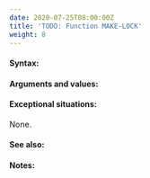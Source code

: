 ```yaml
---
date: 2020-07-25T08:00:00Z
title: 'TODO: Function MAKE-LOCK'
weight: 8
---
```


#### Syntax:

#### Arguments and values:

#### Exceptional situations:

None.

#### See also:

#### Notes:
